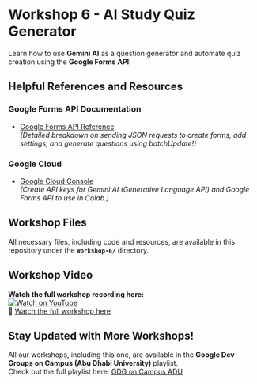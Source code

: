 # **Workshop 6 - AI Study Quiz Generator**  

Learn how to use **Gemini AI** as a question generator and automate quiz creation using the **Google Forms API**!

## **Helpful References and Resources**  

### **Google Forms API Documentation**  
- [Google Forms API Reference](https://developers.google.com/workspace/forms/api/reference/rest/v1/forms)  
  *(Detailed breakdown on sending JSON requests to create forms, add settings, and generate questions using batchUpdate!)*  

### **Google Cloud**  
- [Google Cloud Console](https://console.cloud.google.com/)  
  *(Create API keys for Gemini AI (Generative Language API) and Google Forms API to use in Colab.)*  

## **Workshop Files**  
All necessary files, including code and resources, are available in this repository under the **`Workshop-6/`** directory.  

## **Workshop Video**  
**Watch the full workshop recording here:**  
[![Watch on YouTube](https://img.youtube.com/vi/JKAbEn3QkAc/0.jpg)](https://www.youtube.com/watch?v=JKAbEn3QkAc)  
🔗 [Watch the full workshop here](https://www.youtube.com/watch?v=JKAbEn3QkAc)  

## **Stay Updated with More Workshops!**  
All our workshops, including this one, are available in the **Google Dev Groups on Campus (Abu Dhabi University)** playlist.  
Check out the full playlist here: [GDG on Campus ADU](https://www.youtube.com/@GDG_on_Campus_ADU)  
